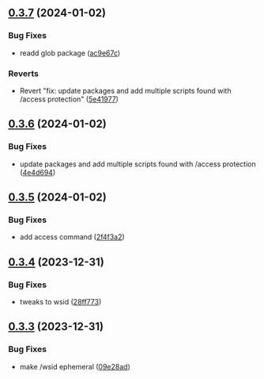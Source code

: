 ## [0.3.7](https://github.com/Torwent/wasp-discord/compare/v0.3.6...v0.3.7) (2024-01-02)


### Bug Fixes

* readd glob package ([ac9e67c](https://github.com/Torwent/wasp-discord/commit/ac9e67c0656a93cc88d18498431f671af294eb95))


### Reverts

* Revert "fix: update packages and add multiple scripts found with /access protection" ([5e41977](https://github.com/Torwent/wasp-discord/commit/5e41977c0e21b0692a4f83bcd8140dbe89f3fa83))



## [0.3.6](https://github.com/Torwent/wasp-discord/compare/v0.3.5...v0.3.6) (2024-01-02)


### Bug Fixes

* update packages and add multiple scripts found with /access protection ([4e4d694](https://github.com/Torwent/wasp-discord/commit/4e4d6948c2ed922a0aeffbccb6da190715a8100e))



## [0.3.5](https://github.com/Torwent/wasp-discord/compare/v0.3.4...v0.3.5) (2024-01-02)


### Bug Fixes

* add access command ([2f4f3a2](https://github.com/Torwent/wasp-discord/commit/2f4f3a2785877ba4369c542257cb0bcb55e5a943))



## [0.3.4](https://github.com/Torwent/wasp-discord/compare/v0.3.3...v0.3.4) (2023-12-31)


### Bug Fixes

* tweaks to wsid ([28ff773](https://github.com/Torwent/wasp-discord/commit/28ff7733c60822ff0d9d66a6aefb9bdd6dfa09be))



## [0.3.3](https://github.com/Torwent/wasp-discord/compare/v0.3.2...v0.3.3) (2023-12-31)


### Bug Fixes

* make /wsid ephemeral ([09e28ad](https://github.com/Torwent/wasp-discord/commit/09e28ad222d83eaf92863cad802157b052ea0a10))




